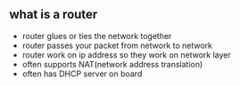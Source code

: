 ## what is a router

- router glues or ties the network together
- router passes your packet from network to network 
- router work on ip address so they work on network layer
- often supports NAT(network address translation)
- often has DHCP server on board